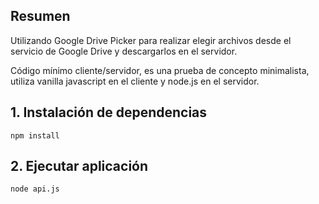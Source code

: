 
## Resumen
Utilizando Google Drive Picker para realizar elegir archivos desde el servicio de Google Drive y descargarlos en el servidor.

Código mínimo cliente/servidor, es una prueba de concepto minimalista, utiliza vanilla javascript en el cliente y node.js en el servidor.

## 1. Instalación de dependencias
```
npm install
```

## 2. Ejecutar aplicación
```
node api.js
```

